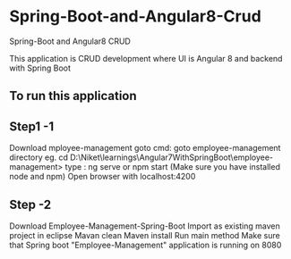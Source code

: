 # Spring-Boot-and-Angular8-Crud
Spring-Boot and Angular8 CRUD

This application is CRUD development where 
UI is Angular 8
and backend with Spring Boot

To run this application 
 ----------------------
 Step1 -1
 -----------
Download mployee-management
goto cmd:
goto employee-management directory
eg.
cd D:\Niket\learnings\Angular7WithSpringBoot\employee-management>
type :  ng serve or npm start
(Make sure you have installed node and npm)
Open browser with localhost:4200

Step -2
-------------
Download Employee-Management-Spring-Boot
Import as existing maven project in eclipse
Mavan clean 
Maven install
Run main method
Make sure that Spring boot "Employee-Management" application is running on 8080

